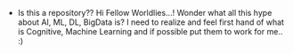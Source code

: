 - Is this a repository??
Hi Fellow Worldlies...!
Wonder what all this hype about AI, ML, DL, BigData is? I need to realize and feel first hand of what is
Cognitive, Machine Learning and if possible put them to work for me.. :)
